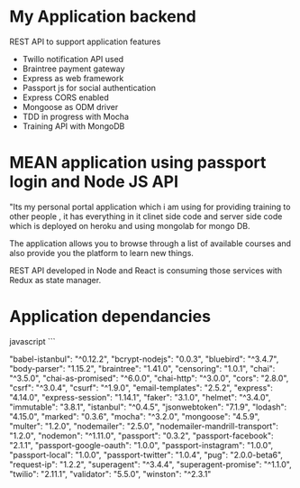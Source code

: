 # My Application backend

REST API to support application features

  - Twillo notification API used
  - Braintree payment gateway
  - Express as web framework
  - Passport js for social authentication
  - Express CORS enabled
  - Mongoose as ODM driver
  - TDD in progress with Mocha
  - Training API with MongoDB

# MEAN application using passport login and Node JS API #

"Its my personal portal application which i am using for providing training to other people , it has everything in it clinet side code and server side code which is deployed on heroku and using mongolab for mongo DB.

The application allows you to browse through a list of available courses and also provide you the platform to learn new things.

REST API developed in Node and React is consuming those services with Redux as state manager.

# Application dependancies

javascript ```

"babel-istanbul": "^0.12.2",
"bcrypt-nodejs": "0.0.3",
"bluebird": "^3.4.7",
"body-parser": "1.15.2",
"braintree": "1.41.0",
"censoring": "1.0.1",
"chai": "^3.5.0",
"chai-as-promised": "^6.0.0",
"chai-http": "^3.0.0",
"cors": "2.8.0",
"csrf": "^3.0.4",
"csurf": "^1.9.0",
"email-templates": "2.5.2",
"express": "4.14.0",
"express-session": "1.14.1",
"faker": "3.1.0",
"helmet": "^3.4.0",
"immutable": "3.8.1",
"istanbul": "^0.4.5",
"jsonwebtoken": "7.1.9",
"lodash": "4.15.0",
"marked": "0.3.6",
"mocha": "^3.2.0",
"mongoose": "4.5.9",
"multer": "1.2.0",
"nodemailer": "2.5.0",
"nodemailer-mandrill-transport": "1.2.0",
"nodemon": "^1.11.0",
"passport": "0.3.2",
"passport-facebook": "2.1.1",
"passport-google-oauth": "1.0.0",
"passport-instagram": "1.0.0",
"passport-local": "1.0.0",
"passport-twitter": "1.0.4",
"pug": "2.0.0-beta6",
"request-ip": "1.2.2",
"superagent": "^3.4.4",
"superagent-promise": "^1.1.0",
"twilio": "2.11.1",
"validator": "5.5.0",
"winston": "^2.3.1"
```
